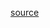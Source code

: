 [source](obsidian://advanced-uri?vault=mathematics&filepath=Notes%252FDiffusion%2520Physics.md&heading=Diffusion%2520Physics)
